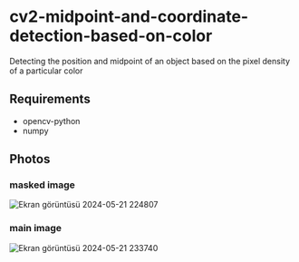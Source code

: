 # cv2-midpoint-and-coordinate-detection-based-on-color
Detecting the position and midpoint of an object based on the pixel density of a particular color

## Requirements
- opencv-python
- numpy

## Photos
 ### masked image
  ![Ekran görüntüsü 2024-05-21 224807](https://github.com/keremimrak/cv2-midpoint-and-coordinate-detection-based-on-color/assets/70068743/a2d890ff-4b40-4c5c-8734-a158f1d7686f)
### main image
  ![Ekran görüntüsü 2024-05-21 233740](https://github.com/keremimrak/cv2-midpoint-and-coordinate-detection-based-on-color/assets/70068743/f7122d56-ca12-468d-ad01-6195a15d6a49)
